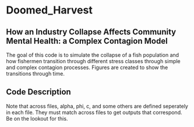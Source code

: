 # Doomed_Harvest

## How an Industry Collapse Affects Community Mental Health: a Complex Contagion Model
The goal of this code is to simulate the collapse of a fish population and how fishermen transition through different stress classes through simple and complex contagion processes. Figures are created to show the transitions through time.

## Code Description
Note that across files, alpha, phi, c, and some others are defined seperately in each file. They must match across files to get outputs that correspond. Be on the lookout for this.
